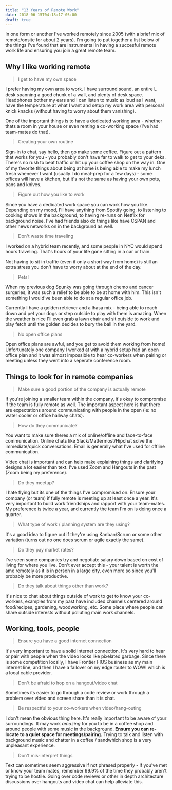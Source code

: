 ```yaml
---
title: "13 Years of Remote Work"
date: 2018-06-15T04:18:17-05:00
draft: true
---
```


In one form or another I've worked remotely since 2005 (with a brief mix of remote/onsite for about 2 years).  I'm going to put together a list below of the things I've found that are instrumental in having a succesful remote work life and ensuring you join a great remote team.

## Why I like working remote

> I get to have my own space

I prefer having my own area to work. I have surround sound, an entire L desk spanning a good chunk of a wall, and plenty of desk space. Headphones bother my ears and I can listen to music as loud as I want, have the temperature at what I want and setup my work area with personal knick knacks (without having to worry about them vanishing).

One of the important things is to have a dedicated working area - whether thats a room in your house or even renting a co-working space (I've had team-mates do that).

> Creating your own routine

Sign-in to chat, say hello, then go make some coffee. Figure out a pattern that works for you - you probably don't have far to walk to get to your deks. There's no rush to beat traffic or hit up your coffee shop on the way in. One of my favorite things about being at home is being able to make my lunch fresh whenever I want (usually I do meal-prep for a few days) - some offices will have a kitchen, but it's not the same as having your own pots, pans and knives.

> Figure out how you like to work

Since you have a dedicated work space you can work how you like. Depending on my mood, I'll have anything from Spotify going, to listening to cooking shows in the background, to having re-runs on Netflix for background noise. I've had friends also do things like have CSPAN and other news networks on in the background as well.

> Don't waste time traveling

I worked on a hybrid team recently, and some people in NYC would spend hours traveling. That's hours of your life gone sitting in a car or train.

Not having to sit in traffic (even if only a short way from home) is still an extra stress you don't have to worry about at the end of the day.

> Pets!

When my previous dog Spunky was going through chemo and cancer surgeries, it was such a relief to be able to be at home with him. This isn't something I would've been able to do at a regular office job.

Currently I have a golden retriever and a lhasa mix - being able to reach down and pet your dogs or step outside to play with them is amazing. When the weather is nice I'll even grab a lawn chair and sit outside to work and play fetch until the golden decides to bury the ball in the yard.

> No open office plans

Open office plans are awful, and you get to avoid them working from home! Unfortunately one company I worked at with a hybrid setup had an open office plan and it was almost impossible to hear co-workers when pairing or meeting unless they went into a seperate conference room.

## Things to look for in remote companies

> Make sure a good portion of the company is actually remote

If you're joining a smaller team within the company, it's okay to compromise if the team is fully remote as well. The important aspect here is that there are expectations around communicating with people in the open (ie: no water cooler or office hallway chats).

> How do they communicate?

You want to make sure theres a mix of online/offline and face-to-face communication. Online chats like Slack/Mattermost/Hipchat solve the immediate/quick conversations. Email is generally what I've used for offline communication.

Video chat is important and can help make explaining things and clarifying designs a lot easier than text. I've used Zoom and Hangouts in the past (Zoom being my preference).

> Do they meetup?

I hate flying but its one of the things I've compromised on. Ensure your company (or team) if fully remote is meeting up at least once a year. It's very important to build work friendships and rapport with your team-mates. My preference is twice a year, and currently the team I'm on is doing once a quarter.

> What type of work / planning system are they using?

It's a good idea to figure out if they're using Kanban/Scrum or some other variation (turns out no one does scrum or agile exactly the same). 

> Do they pay market rates?

I've seen some companies try and negotiate salary down based on cost of living for where you live. Don't ever accept this - your talent is worth the ame remotely as it is in person in a large city, even more so since you'll probably be more productive.

> Do they talk about things other than work?

It's nice to chat about things outside of work to get to know your co-workers, examples from my past have included channels centered around food/recipes, gardening, woodworking, etc. Some place where people can share outside interests without polluting main work channels.

## Working, tools, people

> Ensure you have a good internet connection

It's very important to have a solid internet connection. It's very hard to hear or pair with people when the video looks like pixelated garbage. Since there is some competition locally, I have Frontier FIOS business as my main internet line, and then I have a failover on my edge router to WOW! which is a local cable provider.

> Don't be afraid to hop on a hangout/video chat

Sometimes its easier to go through a code review or work through a problem over video and screen share than it is chat.

> Be respectful to your co-workers when video/hang-outing

I don't mean the obvious thing here. It's really important to be aware of your surroundings. It may work *amazing* for you to be in a coffee shop and around people with some music in the background. **Ensure you can re-locate to a quiet space for meetings/pairing.** Trying to talk and listen with background music and chatter in a coffee / sandwhich shop is a very unpleasant experience.

> Don't mis-interpret things

Text can sometimes seem aggressive if not phrased properly - if you've met or know your team mates, remember 99.9% of the time they probably aren't trying to be hostile. Going over code reviews or other in depth architecture discussions over hangouts and video chat can help alleviate this.
